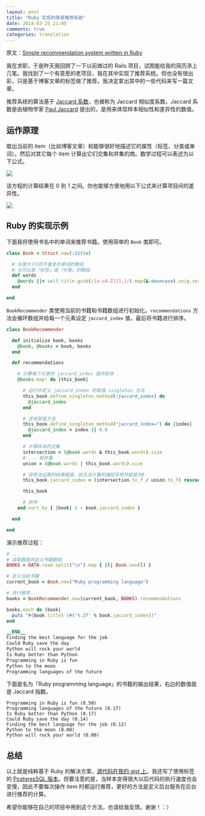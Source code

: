 ```yaml
---
layout: post
title: "Ruby 实现的简易推荐系统"
date: 2014-03-25 21:05
comments: true
categories: translation
---
```

原文：[Simple recommendation system written in Ruby](http://otobrglez.opalab.com/ruby/2014/03/23/simple-ruby-recommendation-system.html)

我在求职，于是昨天我回顾了一下以前做过的 Rails 项目，试图能给我的简历添上几笔。我找到了一个有意思的老项目，我在其中实现了推荐系统。但也没有很出彩，只是基于博客文章的标签做了推荐。我决定拿出其中的一些代码来写一篇文章。

推荐系统的算法基于 [Jaccard 系数](http://en.wikipedia.org/wiki/Jaccard_index)，也被称为 Jaccard 相似度系数。Jaccard 系数是由植物学家 [Paul Jaccard](http://en.wikipedia.org/wiki/Paul_Jaccard) 提出的，是用来体现样本相似性和差异性的数值。

## 运作原理

取出当前的 item（比如博客文章）和能够很好地描述它的属性（标签、分类或单词）。然后对其它每个 item 计算出它们交集和并集的商。数学过程可以表述为以下公式。

![](http://upload.wikimedia.org/math/1/8/6/186c7f4e83da32e889d606140fae25a0.png)

该方程的计算结果在 0 到 1 之间。你也能够方便地用以下公式来计算项目间的差异性。

![](http://upload.wikimedia.org/math/0/2/9/02906c47e0a08707ad6e35a6c34a43b4.png)

## Ruby 的实现示例

下面我将使用书名中的单词来推荐书籍。使用简单的 `Book` 类即可。

```ruby
class Book < Struct.new(:title)

  # 长度大于2的不重复的单词的数组
  # 也可以是「标签」或「分类」的数组
  def words
    @words ||= self.title.gsub(/[a-zA-Z]{3,}/).map(&:downcase).uniq.sort
  end

end
```

`BookRecommender` 类使用当前的书籍和书籍数组进行初始化。`recommendations` 方法会循环数组并给每一个元素设定 `jaccard_index` 值，最后将书籍进行排序。

```ruby
class BookRecommender

  def initialize book, books
    @book, @books = book, books
  end

  def recommendations

    # 计算每个元素的 jaccard_index 值并排序
    @books.map! do |this_book|

      # 运行中定义 jaccard_index 的取值 singleton 方法
      this_book.define_singleton_method(:jaccard_index) do
        @jaccard_index
      end

      # 还有赋值方法
      this_book.define_singleton_method("jaccard_index=") do |index|
        @jaccard_index = index || 0.0
      end

      # 计算样本的交集
      intersection = (@book.words & this_book.words).size
      # ... 和并集
      union = (@book.words | this_book.words).size

      # 将除法运算的结果赋值，如无法计算则捕捉异常并赋值为0
      this_book.jaccard_index = (intersection.to_f / union.to_f) rescue 0.0

      this_book

      # 排序
    end.sort_by { |book| 1 - book.jaccard_index }

  end

end
```

演示推荐过程：

```ruby
# ...
# 读取数据并定义书籍数组
BOOKS = DATA.read.split("\n").map { |l| Book.new(l) }

# 定义当前书籍
current_book = Book.new("Ruby programming language")

# 进行推荐...
books = BookRecommender.new(current_book, BOOKS).recommendations

books.each do |book|
  puts "#{book.title} (#{'%.2f' % book.jaccard_index})"
end

__END__
Finding the best language for the job
Could Ruby save the day
Python will rock your world
Is Ruby better than Python
Programming in Ruby is fun
Python to the moon
Programming languages of the future
```

下面是名为「Ruby programming language」的书籍的输出结果，右边的数值就是 Jaccard 指数。

```plain
Programming in Ruby is fun (0.50)
Programming languages of the future (0.17)
Is Ruby better than Python (0.17)
Could Ruby save the day (0.14)
Finding the best language for the job (0.12)
Python to the moon (0.00)
Python will rock your world (0.00)
```

## 总结

以上就是纯粹基于 Ruby 的解决方案，[源代码在我的 gist 上](https://gist.github.com/otobrglez/9738998)。我还写了使用标签的 [PostgresSQL 版本](https://gist.github.com/otobrglez/1078953)。但要注意的是，当样本变得很大以后代码的执行速度也会变慢，因此不要每次操作 item 时都运行推荐，更好的方法是定义后台服务在后台进行推荐的计算。

希望你能够在自己的项目中用到这个方法，也请给我反馈。谢谢！：）
